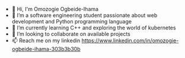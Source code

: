 - 👋 Hi, I'm Omozogie Ogbeide-Ihama 
- 👀 I’m a software engineering student passionate about web development and Python programming language 
- 🌱 I’m currently learning C++ and exploring the world of kubernetes
- 💞️ I’m looking to collaborate on available projects 
- 📫 Reach me on my linkedin https://www.linkedin.com/in/omozogie-ogbeide-ihama-303b3b30b
  

<!---
Tara0808/Tara0808 is a ✨ special ✨ repository because its `README.md` (this file) appears on your GitHub profile.
You can click the Preview link to take a look at your changes.
--->
